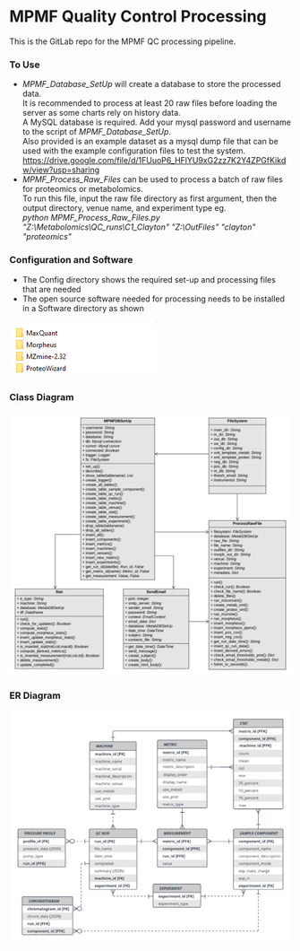# MPMF Quality Control Processing

This is the GitLab repo for the MPMF QC processing pipeline.  

### To Use
* _MPMF_Database_SetUp_ will create a database to store the processed data.  
It is recommended to process at least 20 raw files before loading the server as some charts rely on history data.  
A MySQL database is required. Add your mysql password and username to the script of _MPMF_Database_SetUp_.    
Also provided is an example dataset as a mysql dump file that can be used with the example configuration files to test the system.  
https://drive.google.com/file/d/1FUuoP6_HFlYU9xG2zz7K2Y4ZPGfKikdw/view?usp=sharing 
* _MPMF_Process_Raw_Files_ can be used to process a batch of raw files for proteomics or metabolomics.  
To run this file, input the raw file directory as first argument, then the output directory, venue name,  and experiment type eg.  
_python MPMF_Process_Raw_Files.py "Z:\Metabolomics\QC_runs\C1_Clayton" "Z:\OutFiles" "clayton" "proteomics"_  

### Configuration and Software
* The Config directory shows the required set-up and processing files that are needed  
* The open source software needed for processing needs to be installed in a Software directory as shown  

![software](software.PNG)

### Class Diagram
![Class](MPMF_QC_ClassDiagram.png)

### ER Diagram
![ER](QCERDiagram.png)
